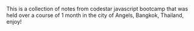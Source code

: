 This is a collection of notes from codestar javascript bootcamp that was held over a course of 1 month in the city of Angels, Bangkok, Thailand, enjoy!

